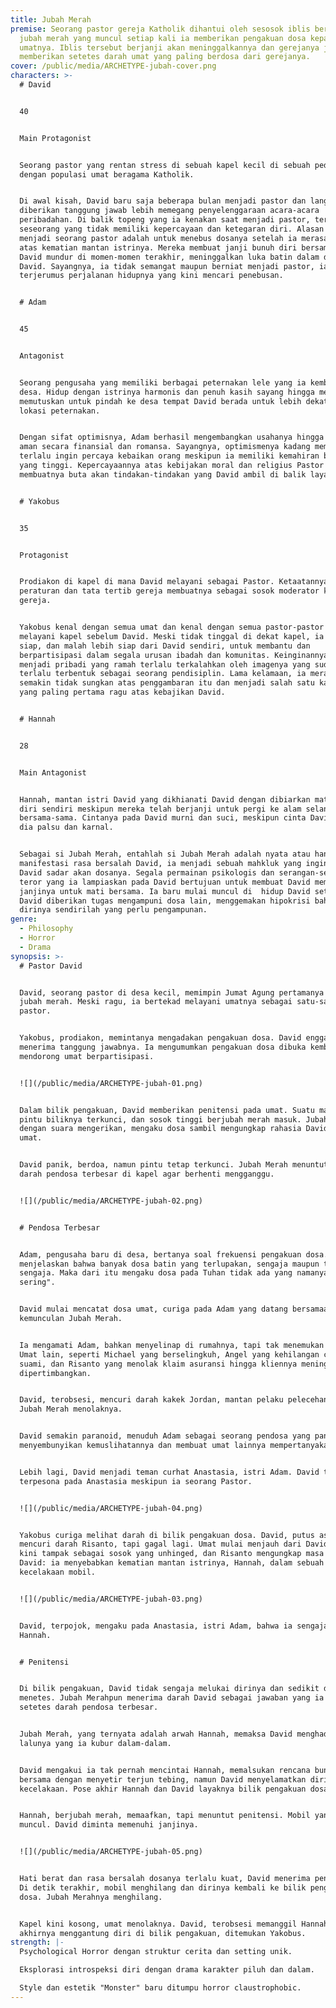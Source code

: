 ```yaml
---
title: Jubah Merah
premise: Seorang pastor gereja Katholik dihantui oleh sesosok iblis berbentuk
  jubah merah yang muncul setiap kali ia memberikan pengakuan dosa kepada
  umatnya. Iblis tersebut berjanji akan meninggalkannya dan gerejanya jika ia
  memberikan setetes darah umat yang paling berdosa dari gerejanya.
cover: /public/media/ARCHETYPE-jubah-cover.png
characters: >-
  # David


  40


  Main Protagonist


  Seorang pastor yang rentan stress di sebuah kapel kecil di sebuah pedesaan
  dengan populasi umat beragama Katholik.


  Di awal kisah, David baru saja beberapa bulan menjadi pastor dan langsung
  diberikan tanggung jawab lebih memegang penyelenggaraan acara-acara
  peribadahan. Di balik topeng yang ia kenakan saat menjadi pastor, terdapat
  seseorang yang tidak memiliki kepercayaan dan ketegaran diri. Alasan ia
  menjadi seorang pastor adalah untuk menebus dosanya setelah ia merasa bersalah
  atas kematian mantan istrinya. Mereka membuat janji bunuh diri bersama, namun
  David mundur di momen-momen terakhir, meninggalkan luka batin dalam di benak
  David. Sayangnya, ia tidak semangat maupun berniat menjadi pastor, ia hanya
  terjerumus perjalanan hidupnya yang kini mencari penebusan.


  # Adam


  45


  Antagonist


  Seorang pengusaha yang memiliki berbagai peternakan lele yang ia kembangkan di
  desa. Hidup dengan istrinya harmonis dan penuh kasih sayang hingga mereka
  memutuskan untuk pindah ke desa tempat David berada untuk lebih dekat ke
  lokasi peternakan.


  Dengan sifat optimisnya, Adam berhasil mengembangkan usahanya hingga hidupnya
  aman secara finansial dan romansa. Sayangnya, optimismenya kadang membuatnya
  terlalu ingin percaya kebaikan orang meskipun ia memiliki kemahiran bisnis
  yang tinggi. Kepercayaannya atas kebijakan moral dan religius Pastor David
  membuatnya buta akan tindakan-tindakan yang David ambil di balik layar.


  # Yakobus


  35


  Protagonist


  Prodiakon di kapel di mana David melayani sebagai Pastor. Ketaatannya atas
  peraturan dan tata tertib gereja membuatnya sebagai sosok moderator komunitas
  gereja.


  Yakobus kenal dengan semua umat dan kenal dengan semua pastor-pastor yang
  melayani kapel sebelum David. Meski tidak tinggal di dekat kapel, ia selalu
  siap, dan malah lebih siap dari David sendiri, untuk membantu dan
  berpartisipasi dalam segala urusan ibadah dan komunitas. Keinginannya untuk
  menjadi pribadi yang ramah terlalu terkalahkan oleh imagenya yang sudah
  terlalu terbentuk sebagai seorang pendisiplin. Lama kelamaan, ia merasa
  semakin tidak sungkan atas penggambaran itu dan menjadi salah satu karakter
  yang paling pertama ragu atas kebajikan David.


  # Hannah


  28


  Main Antagonist


  Hannah, mantan istri David yang dikhianati David dengan dibiarkan mati bunuh
  diri sendiri meskipun mereka telah berjanji untuk pergi ke alam selanjutnya
  bersama-sama. Cintanya pada David murni dan suci, meskipun cinta David untuk
  dia palsu dan karnal.


  Sebagai si Jubah Merah, entahlah si Jubah Merah adalah nyata atau hanya
  manifestasi rasa bersalah David, ia menjadi sebuah mahkluk yang ingin membuat
  David sadar akan dosanya. Segala permainan psikologis dan serangan-serangan
  teror yang ia lampiaskan pada David bertujuan untuk membuat David memenuhi
  janjinya untuk mati bersama. Ia baru mulai muncul di  hidup David setelah
  David diberikan tugas mengampuni dosa lain, menggemakan hipokrisi bahwa
  dirinya sendirilah yang perlu pengampunan.
genre:
  - Philosophy
  - Horror
  - Drama
synopsis: >-
  # Pastor David


  David, seorang pastor di desa kecil, memimpin Jumat Agung pertamanya dengan
  jubah merah. Meski ragu, ia bertekad melayani umatnya sebagai satu-satunya
  pastor.


  Yakobus, prodiakon, memintanya mengadakan pengakuan dosa. David enggan, tapi
  menerima tanggung jawabnya. Ia mengumumkan pengakuan dosa dibuka kembali,
  mendorong umat berpartisipasi.


  ![](/public/media/ARCHETYPE-jubah-01.png)


  Dalam bilik pengakuan, David memberikan penitensi pada umat. Suatu malam,
  pintu biliknya terkunci, dan sosok tinggi berjubah merah masuk. Jubah Merah,
  dengan suara mengerikan, mengaku dosa sambil mengungkap rahasia David dan
  umat.


  David panik, berdoa, namun pintu tetap terkunci. Jubah Merah menuntut setetes
  darah pendosa terbesar di kapel agar berhenti mengganggu.


  ![](/public/media/ARCHETYPE-jubah-02.png)


  # Pendosa Terbesar


  Adam, pengusaha baru di desa, bertanya soal frekuensi pengakuan dosa. David
  menjelaskan bahwa banyak dosa batin yang terlupakan, sengaja maupun tidak
  sengaja. Maka dari itu mengaku dosa pada Tuhan tidak ada yang namanya "terlalu
  sering".


  David mulai mencatat dosa umat, curiga pada Adam yang datang bersamaan
  kemunculan Jubah Merah.


  Ia mengamati Adam, bahkan menyelinap di rumahnya, tapi tak menemukan bukti.
  Umat lain, seperti Michael yang berselingkuh, Angel yang kehilangan cinta pada
  suami, dan Risanto yang menolak klaim asuransi hingga kliennya meninggal, juga
  dipertimbangkan.


  David, terobsesi, mencuri darah kakek Jordan, mantan pelaku pelecehan, namun
  Jubah Merah menolaknya.


  David semakin paranoid, menuduh Adam sebagai seorang pendosa yang pandai
  menyembunyikan kemuslihatannya dan membuat umat lainnya mempertanyakan pula.


  Lebih lagi, David menjadi teman curhat Anastasia, istri Adam. David terlihat
  terpesona pada Anastasia meskipun ia seorang Pastor.


  ![](/public/media/ARCHETYPE-jubah-04.png)


  Yakobus curiga melihat darah di bilik pengakuan dosa. David, putus asa,
  mencuri darah Risanto, tapi gagal lagi. Umat mulai menjauh dari David yang
  kini tampak sebagai sosok yang unhinged, dan Risanto mengungkap masa lalu
  David: ia menyebabkan kematian mantan istrinya, Hannah, dalam sebuah
  kecelakaan mobil.


  ![](/public/media/ARCHETYPE-jubah-03.png)


  David, terpojok, mengaku pada Anastasia, istri Adam, bahwa ia sengaja membunuh
  Hannah.


  # Penitensi


  Di bilik pengakuan, David tidak sengaja melukai dirinya dan sedikit darah
  menetes. Jubah Merahpun menerima darah David sebagai jawaban yang ia cari,
  setetes darah pendosa terbesar.


  Jubah Merah, yang ternyata adalah arwah Hannah, memaksa David menghadapi masa
  lalunya yang ia kubur dalam-dalam.


  David mengakui ia tak pernah mencintai Hannah, memalsukan rencana bunuh diri
  bersama dengan menyetir terjun tebing, namun David menyelamatkan diri saat
  kecelakaan. Pose akhir Hannah dan David layaknya bilik pengakuan dosa.


  Hannah, berjubah merah, memaafkan, tapi menuntut penitensi. Mobil yang sama
  muncul. David diminta memenuhi janjinya.


  ![](/public/media/ARCHETYPE-jubah-05.png)


  Hati berat dan rasa bersalah dosanya terlalu kuat, David menerima penitensi.
  Di detik terakhir, mobil menghilang dan dirinya kembali ke bilik pengakuan
  dosa. Jubah Merahnya menghilang.


  Kapel kini kosong, umat menolaknya. David, terobsesi memanggil Hannah,
  akhirnya menggantung diri di bilik pengakuan, ditemukan Yakobus.
strength: |-
  Psychological Horror dengan struktur cerita dan setting unik.

  Eksplorasi introspeksi diri dengan drama karakter piluh dan dalam.

  Style dan estetik "Monster" baru ditumpu horror claustrophobic.
---
```

